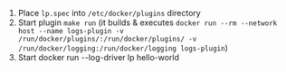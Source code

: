 

1. Place `lp.spec` into `/etc/docker/plugins` directory
2. Start plugin `make run` (it builds & executes `docker run --rm --network host --name logs-plugin -v /run/docker/plugins/:/run/docker/plugins/ -v /run/docker/logging:/run/docker/logging logs-plugin`)
3. Start docker run --log-driver lp hello-world